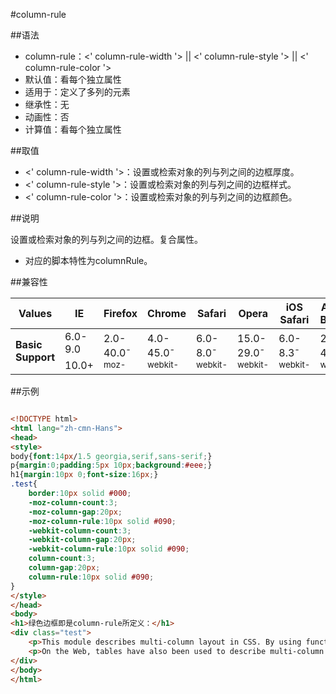 #column-rule

##语法

- column-rule：&lt;' column-rule-width '&gt; || &lt;' column-rule-style '&gt; || &lt;' column-rule-color '&gt;
- 默认值：看每个独立属性
- 适用于：定义了多列的元素
- 继承性：无
- 动画性：否
- 计算值：看每个独立属性


##取值

- &lt;' column-rule-width '&gt;：设置或检索对象的列与列之间的边框厚度。
- &lt;' column-rule-style '&gt;：设置或检索对象的列与列之间的边框样式。
- &lt;' column-rule-color '&gt;：设置或检索对象的列与列之间的边框颜色。


##说明

设置或检索对象的列与列之间的边框。复合属性。

- 对应的脚本特性为columnRule。


##兼容性


<table class="compatible">
<thead>
	<tr>
		<th>Values</th>
		<th>IE</th>
		<th>Firefox</th>
		<th>Chrome</th>
		<th>Safari</th>
		<th>Opera</th>
		<th>iOS Safari</th>
		<th>Android Browser</th>
		<th>Android Chrome</th>
	</tr>
</thead>
<tbody>
	<tr>
		<td rowspan="2"><strong>Basic Support</strong></td>
		<td class="unsupport">6.0-9.0</td>
		<td class="support" rowspan="2">2.0-40.0<sup class="fix">-moz-</sup></td>
		<td rowspan="2" class="support">4.0-45.0<sup class="fix">-webkit-</sup></td>
		<td rowspan="2" class="support">6.0-8.0<sup class="fix">-webkit-</sup></td>
		<td rowspan="2" class="support">15.0-29.0<sup class="fix">-webkit-</sup></td>
		<td rowspan="2" class="support">6.0-8.3<sup class="fix">-webkit-</sup></td>
		<td rowspan="2" class="support">2.1-4.4.4<sup class="fix">-webkit-</sup></td>
		<td rowspan="2" class="support">18.0-42.0<sup class="fix">-webkit-</sup></td>
	</tr>
	<tr>
		<td class="support">10.0+</td>
	</tr>
</tbody>
</table>




##示例

```html

<!DOCTYPE html>
<html lang="zh-cmn-Hans">
<head>
<style>
body{font:14px/1.5 georgia,serif,sans-serif;}
p{margin:0;padding:5px 10px;background:#eee;}
h1{margin:10px 0;font-size:16px;}
.test{
	border:10px solid #000;
	-moz-column-count:3;
	-moz-column-gap:20px;
	-moz-column-rule:10px solid #090;
	-webkit-column-count:3;
	-webkit-column-gap:20px;
	-webkit-column-rule:10px solid #090;
	column-count:3;
	column-gap:20px;
	column-rule:10px solid #090;
}
</style>
</head>
<body>
<h1>绿色边框即是column-rule所定义：</h1>
<div class="test">
	<p>This module describes multi-column layout in CSS. By using functionality described in this document, style sheets can declare that the content of an element is to be laid out in multiple columns. </p>
	<p>On the Web, tables have also been used to describe multi-column layouts. The main benefit of using CSS-based columns is flexibility; content can flow from one column to another, and the number of columns can vary depending on the size of the viewport. Removing presentation table markup from documents allows them to more easily be presented on various output devices including speech synthesizers and small mobile devices.</p>
</div>
</body>
</html>

```
